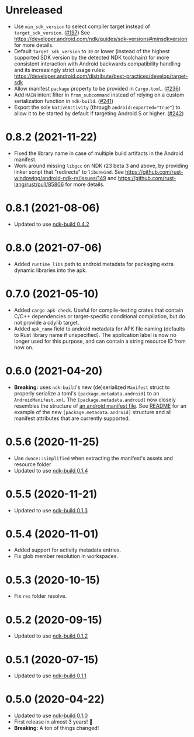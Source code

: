 # Unreleased

- Use `min_sdk_version` to select compiler target instead of `target_sdk_version`. ([#197](https://github.com/rust-windowing/android-ndk-rs/pull/197))
  See https://developer.android.com/ndk/guides/sdk-versions#minsdkversion for more details.
- Default `target_sdk_version` to `30` or lower (instead of the highest supported SDK version by the detected NDK toolchain)
  for more consistent interaction with Android backwards compatibility handling and its increasingly strict usage rules:
  https://developer.android.com/distribute/best-practices/develop/target-sdk
- Allow manifest `package` property to be provided in `Cargo.toml`. ([#236](https://github.com/rust-windowing/android-ndk-rs/pull/236))
- Add `MAIN` intent filter in `from_subcommand` instead of relying on a custom serialization function in `ndk-build`. ([#241](https://github.com/rust-windowing/android-ndk-rs/pull/241))
- Export the sole `NativeActivity` (through `android:exported="true"`) to allow it to be started by default if targeting Android S or higher. ([#242](https://github.com/rust-windowing/android-ndk-rs/pull/242))

# 0.8.2 (2021-11-22)

- Fixed the library name in case of multiple build artifacts in the Android manifest.
- Work around missing `libgcc` on NDK r23 beta 3 and above, by providing linker script that "redirects" to `libunwind`.
  See https://github.com/rust-windowing/android-ndk-rs/issues/149 and https://github.com/rust-lang/rust/pull/85806 for more details.

# 0.8.1 (2021-08-06)

- Updated to use [ndk-build 0.4.2](../ndk-build/CHANGELOG.md#042-2021-08-06)

# 0.8.0 (2021-07-06)

- Added `runtime_libs` path to android metadata for packaging extra dynamic libraries into the apk.

# 0.7.0 (2021-05-10)

- Added `cargo apk check`. Useful for compile-testing crates that contain C/C++ dependencies or
  target-specific conditional compilation, but do not provide a cdylib target.
- Added `apk_name` field to android metadata for APK file naming (defaults to Rust library name if unspecified).
  The application label is now no longer used for this purpose, and can contain a string resource ID from now on.

# 0.6.0 (2021-04-20)

- **Breaking:** uses `ndk-build`'s new (de)serialized `Manifest` struct to properly serialize a toml's `[package.metadata.android]` to an `AndroidManifest.xml`. The `[package.metadata.android]` now closely resembles the structure of [an android manifest file](https://developer.android.com/guide/topics/manifest/manifest-element). See [README](README.md) for an example of the new `[package.metadata.android]` structure and all manifest attributes that are currently supported.

# 0.5.6 (2020-11-25)

- Use `dunce::simplified` when extracting the manifest's assets and resource folder
- Updated to use [ndk-build 0.1.4](../ndk-build/CHANGELOG.md#014-2020-11-25)

# 0.5.5 (2020-11-21)

- Updated to use [ndk-build 0.1.3](../ndk-build/CHANGELOG.md#013-2020-11-21)

# 0.5.4 (2020-11-01)

- Added support for activity metadata entries.
- Fix glob member resolution in workspaces.

# 0.5.3 (2020-10-15)

- Fix `res` folder resolve.

# 0.5.2 (2020-09-15)

- Updated to use [ndk-build 0.1.2](../ndk-build/CHANGELOG.md#012-2020-09-15)

# 0.5.1 (2020-07-15)

- Updated to use [ndk-build 0.1.1](../ndk-build/CHANGELOG.md#011-2020-07-15)

# 0.5.0 (2020-04-22)

- Updated to use [ndk-build 0.1.0](../ndk-build/CHANGELOG.md#010-2020-04-22)
- First release in almost 3 years! 🎉
- **Breaking:** A ton of things changed!
